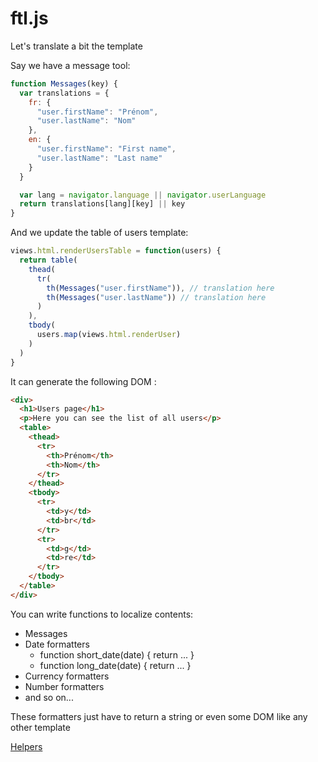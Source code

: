 # ftl.js

Let's translate a bit the template

Say we have a message tool:
```javascript
function Messages(key) {
  var translations = {
    fr: {
      "user.firstName": "Prénom",
      "user.lastName": "Nom"
    },
    en: {
      "user.firstName": "First name",
      "user.lastName": "Last name"
    }
  }

  var lang = navigator.language || navigator.userLanguage
  return translations[lang][key] || key
}
```

And we update the table of users template:

```javascript
views.html.renderUsersTable = function(users) {
  return table(
    thead(
      tr(
        th(Messages("user.firstName")), // translation here
        th(Messages("user.lastName")) // translation here
      )
    ),
    tbody(
      users.map(views.html.renderUser)
    )
  )
}
```

It can generate the following DOM :

```html
<div>
  <h1>Users page</h1>
  <p>Here you can see the list of all users</p>
  <table>
    <thead>
      <tr>
        <th>Prénom</th>
        <th>Nom</th>
      </tr>
    </thead>
    <tbody>
      <tr>
        <td>y</td>
        <td>br</td>
      </tr>
      <tr>
        <td>g</td>
        <td>re</td>
      </tr>
    </tbody>
  </table>
</div>
```

You can write functions to localize contents:
* Messages
* Date formatters
  * function short_date(date) { return ... }
  * function long_date(date) { return ... }
* Currency formatters
* Number formatters
* and so on...

These formatters just have to return a string or even some DOM like any other template

[Helpers](helpers.md)
